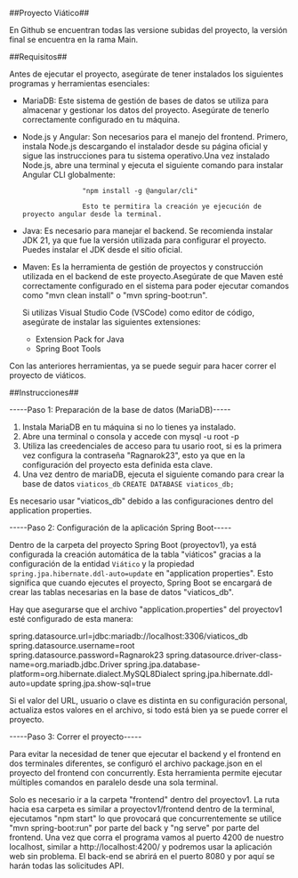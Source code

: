 ##Proyecto Viático##

En Github se encuentran todas las versione subidas del proyecto, la versión final se encuentra en la rama Main.

##Requisitos##


Antes de ejecutar el proyecto, asegúrate de tener instalados los siguientes programas y herramientas esenciales:

- MariaDB: Este sistema de gestión de bases de datos se utiliza para almacenar y gestionar los datos del proyecto. 
           Asegúrate de tenerlo correctamente configurado en tu máquina.

- Node.js y Angular: Son necesarios para el manejo del frontend. Primero, instala Node.js descargando el instalador 
                     desde su página oficial y sigue las instrucciones para tu sistema operativo.Una vez instalado Node.js,
                     abre una terminal y ejecuta el siguiente comando para instalar Angular CLI globalmente:
       
                     "npm install -g @angular/cli"

                     Esto te permitira la creación ye ejecución de proyecto angular desde la terminal.

- Java:  Es necesario para manejar el backend. Se recomienda instalar JDK 21, ya que fue la versión utilizada para configurar el 
         proyecto. Puedes instalar el JDK desde el sitio oficial.

- Maven: Es la herramienta de gestión de proyectos y construcción utilizada en el backend de este proyecto.Asegúrate de que Maven 
         esté correctamente configurado en el sistema para poder ejecutar comandos como "mvn clean install" o "mvn spring-boot:run".


  Si utilizas Visual Studio Code (VSCode) como editor de código, asegúrate de instalar las siguientes extensiones:

  - Extension Pack for Java
  - Spring Boot Tools

Con las anteriores herramientas, ya se puede seguir para hacer correr el proyecto de viáticos.


##Instrucciones##


-----Paso 1: Preparación de la base de datos (MariaDB)-----


1. Instala MariaDB en tu máquina si no lo tienes ya instalado.
2. Abre una terminal o consola y accede con mysql -u root -p
3. Utiliza las creedenciales de acceso para tu usario root, si es la primera vez configura la contraseña "Ragnarok23",
   esto ya que en la configuración del proyecto esta definida esta clave.
4. Una vez dentro de mariaDB, ejecuta el siguiente comando para crear la base de datos `viaticos_db`
    ```CREATE DATABASE viaticos_db;```

Es necesario usar "viaticos_db" debido a las configuraciones dentro del application properties.


-----Paso 2: Configuración de la aplicación Spring Boot-----


Dentro de la carpeta del proyecto Spring Boot (proyectov1), ya está configurada la creación automática de la tabla "viáticos" 
gracias a la configuración de la entidad `Viático` y la propiedad `spring.jpa.hibernate.ddl-auto=update` en "application properties".
Esto significa que cuando ejecutes el proyecto, Spring Boot se encargará de crear las tablas necesarias en la base de datos 
"viaticos_db".

Hay que asegurarse que el archivo "application.properties" del proyectov1 esté configurado de esta manera:


spring.datasource.url=jdbc:mariadb://localhost:3306/viaticos_db
spring.datasource.username=root
spring.datasource.password=Ragnarok23
spring.datasource.driver-class-name=org.mariadb.jdbc.Driver
spring.jpa.database-platform=org.hibernate.dialect.MySQL8Dialect
spring.jpa.hibernate.ddl-auto=update
spring.jpa.show-sql=true


Si el valor del URL, usuario o clave es distinta en su configuración personal, actualiza estos valores en el archivo, si todo está 
bien ya se puede correr el proyecto.  


-----Paso 3: Correr el proyecto-----


Para evitar la necesidad de tener que ejecutar el backend y el frontend en dos terminales diferentes, se configuró el archivo package.json 
en el proyecto del frontend con concurrently. Esta herramienta permite ejecutar múltiples comandos en paralelo desde una sola terminal.

Solo es necesario ir a la carpeta "frontend" dentro del proyectov1. La ruta hacia esa carpeta es similar a proyectov1/frontend 
dentro de la terminal, ejecutamos "npm start" lo que provocará que concurrentemente se utilice "mvn spring-boot:run" por 
parte del back y "ng serve" por parte del frontend. Una vez que corra el programa vamos al puerto 4200 de nuestro localhost, 
similar a http://localhost:4200/ y podremos usar la aplicación web sin problema. El back-end se abrirá en el puerto 8080 y por aquí se harán
todas las solicitudes API.
